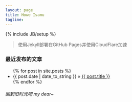 ```yaml
---
layout: page
title: Howe Isamu
tagline: 
---
```

{% include JB/setup %}

> 使用Jekyll部署在GitHub Pages并使用CloudFlare加速

### 最近发布的文章

<ul class="posts">
  {% for post in site.posts %}
    <li><span>{{ post.date | date_to_string }}</span> &raquo; <a href="{{ BASE_PATH }}{{ post.url }}">{{ post.title }}</a></li>
  {% endfor %}
</ul>

###### 回到旧时光吧 my dear~

